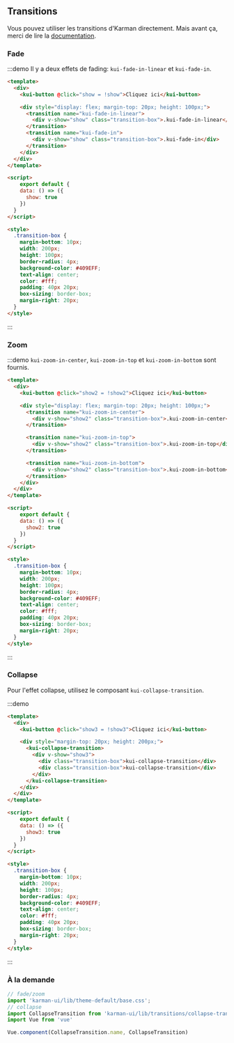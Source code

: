 ## Transitions

Vous pouvez utiliser les transitions d'Karman directement. Mais avant ça, merci de lire la [documentation](https://vuejs.org/v2/api/#transition).

### Fade

:::demo Il y a deux effets de fading: `kui-fade-in-linear` et `kui-fade-in`.
```html
<template>
  <div>
    <kui-button @click="show = !show">Cliquez ici</kui-button>

    <div style="display: flex; margin-top: 20px; height: 100px;">
      <transition name="kui-fade-in-linear">
        <div v-show="show" class="transition-box">.kui-fade-in-linear</div>
      </transition>
      <transition name="kui-fade-in">
        <div v-show="show" class="transition-box">.kui-fade-in</div>
      </transition>
    </div>
  </div>
</template>

<script>
    export default {
    data: () => ({
      show: true
    })
  }
</script>

<style>
  .transition-box {
    margin-bottom: 10px;
    width: 200px;
    height: 100px;
    border-radius: 4px;
    background-color: #409EFF;
    text-align: center;
    color: #fff;
    padding: 40px 20px;
    box-sizing: border-box;
    margin-right: 20px;
  }
</style>
```
:::

### Zoom

:::demo `kui-zoom-in-center`, `kui-zoom-in-top` et `kui-zoom-in-bottom` sont fournis.
```html
<template>
  <div>
    <kui-button @click="show2 = !show2">Cliquez ici</kui-button>

    <div style="display: flex; margin-top: 20px; height: 100px;">
      <transition name="kui-zoom-in-center">
        <div v-show="show2" class="transition-box">.kui-zoom-in-center</div>
      </transition>

      <transition name="kui-zoom-in-top">
        <div v-show="show2" class="transition-box">.kui-zoom-in-top</div>
      </transition>

      <transition name="kui-zoom-in-bottom">
        <div v-show="show2" class="transition-box">.kui-zoom-in-bottom</div>
      </transition>
    </div>
  </div>
</template>

<script>
    export default {
    data: () => ({
      show2: true
    })
  }
</script>

<style>
  .transition-box {
    margin-bottom: 10px;
    width: 200px;
    height: 100px;
    border-radius: 4px;
    background-color: #409EFF;
    text-align: center;
    color: #fff;
    padding: 40px 20px;
    box-sizing: border-box;
    margin-right: 20px;
  }
</style>
```
:::


### Collapse

Pour l'effet collapse, utilisez le composant `kui-collapse-transition`.

:::demo
```html
<template>
  <div>
    <kui-button @click="show3 = !show3">Cliquez ici</kui-button>

    <div style="margin-top: 20px; height: 200px;">
      <kui-collapse-transition>
        <div v-show="show3">
          <div class="transition-box">kui-collapse-transition</div>
          <div class="transition-box">kui-collapse-transition</div>
        </div>
      </kui-collapse-transition>
    </div>
  </div>
</template>

<script>
    export default {
    data: () => ({
      show3: true
    })
  }
</script>

<style>
  .transition-box {
    margin-bottom: 10px;
    width: 200px;
    height: 100px;
    border-radius: 4px;
    background-color: #409EFF;
    text-align: center;
    color: #fff;
    padding: 40px 20px;
    box-sizing: border-box;
    margin-right: 20px;
  }
</style>
```
:::

### À la demande

```js
// fade/zoom
import 'karman-ui/lib/theme-default/base.css';
// collapse
import CollapseTransition from 'karman-ui/lib/transitions/collapse-transition';
import Vue from 'vue'

Vue.component(CollapseTransition.name, CollapseTransition)
```
